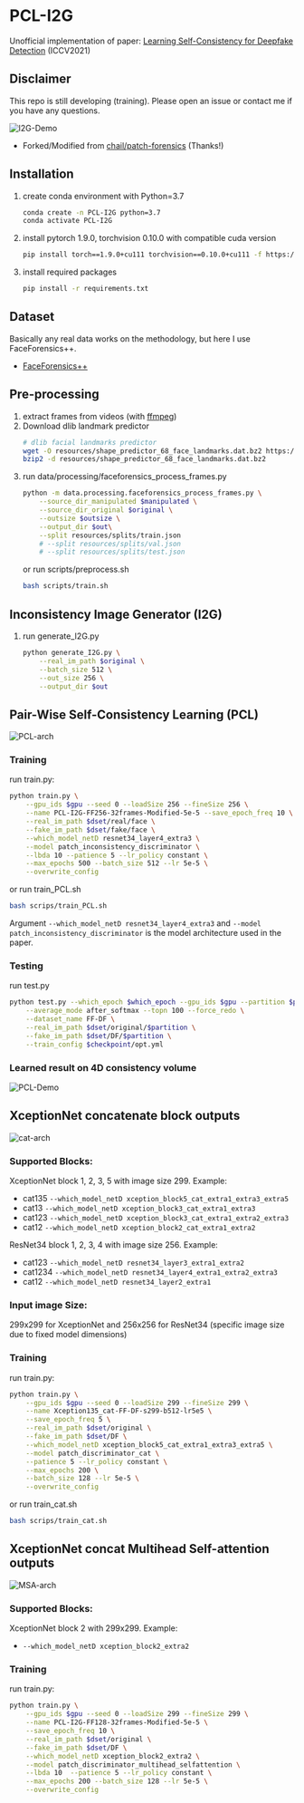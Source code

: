 # PCL-I2G
Unofficial implementation of paper: [Learning Self-Consistency for Deepfake Detection](https://arxiv.org/pdf/2012.09311.pdf) (ICCV2021)

## Disclaimer  
This repo is still developing (training). Please open an issue or contact me if you have any questions.  

![I2G-Demo](img/I2G.png)

* Forked/Modified from [chail/patch-forensics](https://github.com/chail/patch-forensics) (Thanks!)

## Installation
1. create conda environment with Python=3.7
    ```bash
    conda create -n PCL-I2G python=3.7
    conda activate PCL-I2G
    ```
2. install pytorch 1.9.0, torchvision 0.10.0 with compatible cuda version
    ```bash
    pip install torch==1.9.0+cu111 torchvision==0.10.0+cu111 -f https://download.pytorch.org/whl/torch_stable.html
    ```
3. install required packages
    ```bash
    pip install -r requirements.txt
    ```

## Dataset
Basically any real data works on the methodology, but here I use FaceForensics++.
* [FaceForensics++](https://github.com/ondyari/FaceForensics)

## Pre-processing
1. extract frames from videos (with [ffmpeg](https://www.ffmpeg.org/))
2. Download dlib landmark predictor
    ```bash
    # dlib facial landmarks predictor
    wget -O resources/shape_predictor_68_face_landmarks.dat.bz2 https://github.com/davisking/dlib-models/raw/master/shape_predictor_68_face_landmarks.dat.bz2
    bzip2 -d resources/shape_predictor_68_face_landmarks.dat.bz2
    ```
3. run data/processing/faceforensics_process_frames.py
    ```bash
    python -m data.processing.faceforensics_process_frames.py \
        --source_dir_manipulated $manipulated \
        --source_dir_original $original \
        --outsize $outsize \
        --output_dir $out\
        --split resources/splits/train.json
        # --split resources/splits/val.json
        # --split resources/splits/test.json
    ```
    or run scripts/preprocess.sh
    ```bash
    bash scripts/train.sh
    ```

## Inconsistency Image Generator (I2G)

1. run generate_I2G.py
    ```bash
    python generate_I2G.py \
        --real_im_path $original \
        --batch_size 512 \
        --out_size 256 \
        --output_dir $out
    ```

## Pair-Wise Self-Consistency Learning (PCL)  
![PCL-arch](img/PCL.png)

### Training
run train.py: 
```bash
python train.py \
	--gpu_ids $gpu --seed 0 --loadSize 256 --fineSize 256 \
	--name PCL-I2G-FF256-32frames-Modified-5e-5 --save_epoch_freq 10 \
 	--real_im_path $dset/real/face \
 	--fake_im_path $dset/fake/face \
	--which_model_netD resnet34_layer4_extra3 \
    --model patch_inconsistency_discriminator \
	--lbda 10 --patience 5 --lr_policy constant \
    --max_epochs 500 --batch_size 512 --lr 5e-5 \
	--overwrite_config
```
or run train_PCL.sh
```bash
bash scrips/train_PCL.sh
```
Argument `--which_model_netD resnet34_layer4_extra3` and `--model patch_inconsistency_discriminator` is the model architecture used in the paper.

### Testing
run test.py
```bash
python test.py --which_epoch $which_epoch --gpu_ids $gpu --partition $partition \
    --average_mode after_softmax --topn 100 --force_redo \
    --dataset_name FF-DF \
    --real_im_path $dset/original/$partition \
    --fake_im_path $dset/DF/$partition \
    --train_config $checkpoint/opt.yml
```

### Learned result on 4D consistency volume
![PCL-Demo](img/PCL-Demo.png)


## XceptionNet concatenate block outputs 
![cat-arch](img/cat.png)

### Supported Blocks:
XceptionNet block 1, 2, 3, 5 with image size 299. Example:
* cat135 `--which_model_netD xception_block5_cat_extra1_extra3_extra5`  
* cat13 `--which_model_netD xception_block3_cat_extra1_extra3`  
* cat123 `--which_model_netD xception_block3_cat_extra1_extra2_extra3`  
* cat12 `--which_model_netD xception_block2_cat_extra1_extra2`  

ResNet34 block 1, 2, 3, 4 with image size 256. Example:
* cat123 `--which_model_netD resnet34_layer3_extra1_extra2`  
* cat1234 `--which_model_netD resnet34_layer4_extra1_extra2_extra3`  
* cat12 `--which_model_netD resnet34_layer2_extra1`  

### Input image Size:
299x299 for XceptionNet and 256x256 for ResNet34 (specific image size due to fixed model dimensions)

### Training
run train.py: 
```bash
python train.py \
	--gpu_ids $gpu --seed 0 --loadSize 299 --fineSize 299 \
	--name Xception135_cat-FF-DF-s299-b512-lr5e5 \
    --save_epoch_freq 5 \
 	--real_im_path $dset/original \
 	--fake_im_path $dset/DF \
	--which_model_netD xception_block5_cat_extra1_extra3_extra5 \
	--model patch_discriminator_cat \
	--patience 5 --lr_policy constant \
    --max_epochs 200 \
	--batch_size 128 --lr 5e-5 \
	--overwrite_config
```
or run train_cat.sh
```bash
bash scrips/train_cat.sh
```

## XceptionNet concat Multihead Self-attention outputs 
![MSA-arch](img/MSA.png)

### Supported Blocks:
XceptionNet block 2 with 299x299. Example:
* `--which_model_netD xception_block2_extra2`

### Training
run train.py: 
```bash
python train.py \
	--gpu_ids $gpu --seed 0 --loadSize 299 --fineSize 299 \
	--name PCL-I2G-FF128-32frames-Modified-5e-5 \
    --save_epoch_freq 10 \
 	--real_im_path $dset/original \
 	--fake_im_path $dset/DF \
	--which_model_netD xception_block2_extra2 \
    --model patch_discriminator_multihead_selfattention \
	--lbda 10  --patience 5 --lr_policy constant \
    --max_epochs 200 --batch_size 128 --lr 5e-5 \
	--overwrite_config
```
